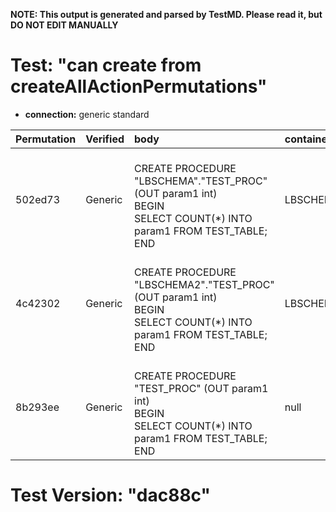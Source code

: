 **NOTE: This output is generated and parsed by TestMD. Please read it, but DO NOT EDIT MANUALLY**

# Test: "can create from createAllActionPermutations" #

- **connection:** generic standard

| Permutation | Verified | body                                                                                                                   | container | name      | OPERATIONS
| :---------- | :------- | :--------------------------------------------------------------------------------------------------------------------- | :-------- | :-------- | :------
| 502ed73     | Generic  | <br>CREATE PROCEDURE "LBSCHEMA"."TEST_PROC" (OUT param1 int)<br>BEGIN<br>    SELECT COUNT(*) INTO param1 FROM TEST_TABLE;<br>END<br> | LBSCHEMA  | TEST_PROC | **plan**: CREATE PROCEDURE "LBSCHEMA"."TEST_PROC" (OUT param1 int)<br>BEGIN<br>    SELECT COUNT(*) INTO param1 FROM TEST_TABLE;<br>END
| 4c42302     | Generic  | <br>CREATE PROCEDURE "LBSCHEMA2"."TEST_PROC" (OUT param1 int)<br>BEGIN<br>    SELECT COUNT(*) INTO param1 FROM TEST_TABLE;<br>END<br> | LBSCHEMA2 | TEST_PROC | **plan**: CREATE PROCEDURE "LBSCHEMA2"."TEST_PROC" (OUT param1 int)<br>BEGIN<br>    SELECT COUNT(*) INTO param1 FROM TEST_TABLE;<br>END
| 8b293ee     | Generic  | <br>CREATE PROCEDURE "TEST_PROC" (OUT param1 int)<br>BEGIN<br>    SELECT COUNT(*) INTO param1 FROM TEST_TABLE;<br>END<br> | null      | TEST_PROC | **plan**: CREATE PROCEDURE "TEST_PROC" (OUT param1 int)<br>BEGIN<br>    SELECT COUNT(*) INTO param1 FROM TEST_TABLE;<br>END

# Test Version: "dac88c" #